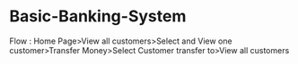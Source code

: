 # Basic-Banking-System
Flow : Home Page>View all customers>Select and View one customer>Transfer Money>Select Customer transfer to>View all customers
